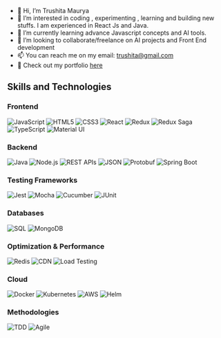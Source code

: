 - 👋 Hi, I’m Trushita Maurya
- 👀 I’m interested in coding , experimenting , learning and building new stuffs. I am experienced in React Js and Java.
- 🌱 I’m currently learning advance Javascript concepts and AI tools.
- 💞️ I’m looking to collaborate/freelance on AI projects and Front End development
- 📫 You can reach me on my email: trushita@gmail.com
- :red_envelope: Check out my portfolio [here](https://trushita23.github.io/My-Portfolio/#hero)

<!---
trushita23/trushita23 is a ✨ special ✨ repository because its `README.md` (this file) appears on your GitHub profile.
You can click the Preview link to take a look at your changes.
--->
## Skills and Technologies

### **Frontend**
![JavaScript](https://img.shields.io/badge/JavaScript-ES6/ES7-F7DF1E?style=for-the-badge&logo=javascript&logoColor=black)
![HTML5](https://img.shields.io/badge/HTML5-E34F26?style=for-the-badge&logo=html5&logoColor=white)
![CSS3](https://img.shields.io/badge/CSS3-1572B6?style=for-the-badge&logo=css3&logoColor=white)
![React](https://img.shields.io/badge/React-18-61DAFB?style=for-the-badge&logo=react&logoColor=black)
![Redux](https://img.shields.io/badge/Redux-764ABC?style=for-the-badge&logo=redux&logoColor=white)
![Redux Saga](https://img.shields.io/badge/Redux%20Saga-999999?style=for-the-badge&logo=redux-saga&logoColor=white)
![TypeScript](https://img.shields.io/badge/TypeScript-007ACC?style=for-the-badge&logo=typescript&logoColor=white)
![Material UI](https://img.shields.io/badge/Material%20UI-0081CB?style=for-the-badge&logo=mui&logoColor=white)

### **Backend**
![Java](https://img.shields.io/badge/Java-17-007396?style=for-the-badge&logo=java&logoColor=white)
![Node.js](https://img.shields.io/badge/Node.js-339933?style=for-the-badge&logo=nodedotjs&logoColor=white)
![REST APIs](https://img.shields.io/badge/REST%20APIs-008080?style=for-the-badge&logo=rest&logoColor=white)
![JSON](https://img.shields.io/badge/JSON-000000?style=for-the-badge&logo=json&logoColor=white)
![Protobuf](https://img.shields.io/badge/Protocol%20Buffers-0081CB?style=for-the-badge&logo=protobuf&logoColor=white)
![Spring Boot](https://img.shields.io/badge/Spring%20Boot-3.X-6DB33F?style=for-the-badge&logo=springboot&logoColor=white)

### **Testing Frameworks**
![Jest](https://img.shields.io/badge/Jest-C21325?style=for-the-badge&logo=jest&logoColor=white)
![Mocha](https://img.shields.io/badge/Mocha-8D6748?style=for-the-badge&logo=mocha&logoColor=white)
![Cucumber](https://img.shields.io/badge/Cucumber-23D96C?style=for-the-badge&logo=cucumber&logoColor=white)
![JUnit](https://img.shields.io/badge/JUnit-25A162?style=for-the-badge&logo=junit5&logoColor=white)

### **Databases**
![SQL](https://img.shields.io/badge/SQL-4479A1?style=for-the-badge&logo=mysql&logoColor=white)
![MongoDB](https://img.shields.io/badge/MongoDB-Basics-47A248?style=for-the-badge&logo=mongodb&logoColor=white)

### **Optimization & Performance**
![Redis](https://img.shields.io/badge/Redis-Caching-DC382D?style=for-the-badge&logo=redis&logoColor=white)
![CDN](https://img.shields.io/badge/CDN-Optimization-0081CB?style=for-the-badge)
![Load Testing](https://img.shields.io/badge/Load%20Testing-Performance-FF5733?style=for-the-badge)

### **Cloud**
![Docker](https://img.shields.io/badge/Docker-2496ED?style=for-the-badge&logo=docker&logoColor=white)
![Kubernetes](https://img.shields.io/badge/Kubernetes-326CE5?style=for-the-badge&logo=kubernetes&logoColor=white)
![AWS](https://img.shields.io/badge/AWS-232F3E?style=for-the-badge&logo=amazonaws&logoColor=white)
![Helm](https://img.shields.io/badge/Helm-Charts-0F1689?style=for-the-badge&logo=helm&logoColor=white)

### **Methodologies**
![TDD](https://img.shields.io/badge/TDD-Development-61DAFB?style=for-the-badge)
![Agile](https://img.shields.io/badge/Agile-Methodology-23D96C?style=for-the-badge)

